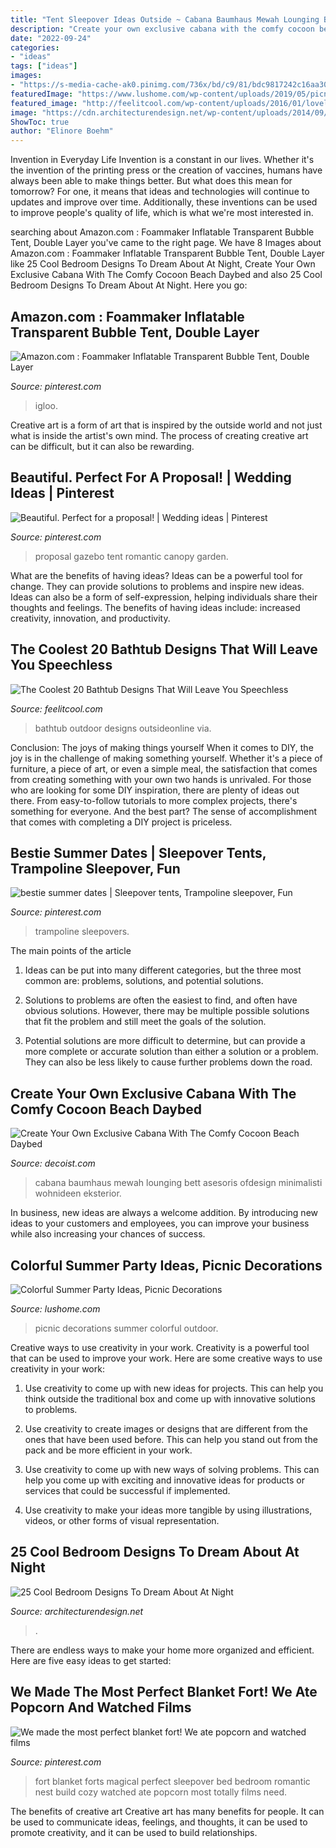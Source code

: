 ```yaml
---
title: "Tent Sleepover Ideas Outside ~ Cabana Baumhaus Mewah Lounging Bett Asesoris Ofdesign Minimalisti Wohnideen Eksterior"
description: "Create your own exclusive cabana with the comfy cocoon beach daybed"
date: "2022-09-24"
categories:
- "ideas"
tags: ["ideas"]
images:
- "https://s-media-cache-ak0.pinimg.com/736x/bd/c9/81/bdc9817242c16aa302419ff0ea19d3b9--gazebo-lighting-garden-gazebo.jpg"
featuredImage: "https://www.lushome.com/wp-content/uploads/2019/05/picnic-outdoor-decorations-summer-party-ideas-3.jpg"
featured_image: "http://feelitcool.com/wp-content/uploads/2016/01/lovely-outdoor-bathtub.jpg"
image: "https://cdn.architecturendesign.net/wp-content/uploads/2014/09/12-glamping-bedroom.jpg"
ShowToc: true
author: "Elinore Boehm"
---
```



Invention in Everyday Life
Invention is a constant in our lives. Whether it's the invention of the printing press or the creation of vaccines, humans have always been able to make things better. But what does this mean for tomorrow? For one, it means that ideas and technologies will continue to updates and improve over time. Additionally, these inventions can be used to improve people's quality of life, which is what we're most interested in.

	

		
searching about Amazon.com : Foammaker Inflatable Transparent Bubble Tent, Double Layer you've came to the right page. We have 8 Images about Amazon.com : Foammaker Inflatable Transparent Bubble Tent, Double Layer like 25 Cool Bedroom Designs To Dream About At Night, Create Your Own Exclusive Cabana With The Comfy Cocoon Beach Daybed and also 25 Cool Bedroom Designs To Dream About At Night. Here you go:
		
    
## Amazon.com : Foammaker Inflatable Transparent Bubble Tent, Double Layer

<img loading=lazy src="https://i.pinimg.com/736x/e6/38/ff/e638ff34abcf0892b051332be88f9a95.jpg" onerror="this.onerror=null;this.src='https://tse3.mm.bing.net/th?id=OIP.bCB5jMnDsrdfiD8qeN670QHaFj&amp;pid=15.1';" alt="Amazon.com : Foammaker Inflatable Transparent Bubble Tent, Double Layer">

_Source: pinterest.com_

>igloo. 

	

Creative art is a form of art that is inspired by the outside world and not just what is inside the artist's own mind. The process of creating creative art can be difficult, but it can also be rewarding.

    
## Beautiful. Perfect For A Proposal! | Wedding Ideas | Pinterest

<img loading=lazy src="https://s-media-cache-ak0.pinimg.com/736x/bd/c9/81/bdc9817242c16aa302419ff0ea19d3b9--gazebo-lighting-garden-gazebo.jpg" onerror="this.onerror=null;this.src='https://tse3.mm.bing.net/th?id=OIP.ixV8oRdLkNOWmcjWdHkGAwHaLI&amp;pid=15.1';" alt="Beautiful. Perfect for a proposal! | Wedding ideas | Pinterest">

_Source: pinterest.com_

>proposal gazebo tent romantic canopy garden. 

	

What are the benefits of having ideas?
Ideas can be a powerful tool for change. They can provide solutions to problems and inspire new ideas. Ideas can also be a form of self-expression, helping individuals share their thoughts and feelings. The benefits of having ideas include: increased creativity, innovation, and productivity.

    
## The Coolest 20 Bathtub Designs That Will Leave You Speechless

<img loading=lazy src="http://feelitcool.com/wp-content/uploads/2016/01/lovely-outdoor-bathtub.jpg" onerror="this.onerror=null;this.src='https://tse4.mm.bing.net/th?id=OIP.Pt7B-VsASvOdGcMG-nZQtAHaMW&amp;pid=15.1';" alt="The Coolest 20 Bathtub Designs That Will Leave You Speechless">

_Source: feelitcool.com_

>bathtub outdoor designs outsideonline via. 

	

Conclusion: The joys of making things yourself
When it comes to DIY, the joy is in the challenge of making something yourself. Whether it's a piece of furniture, a piece of art, or even a simple meal, the satisfaction that comes from creating something with your own two hands is unrivaled.
For those who are looking for some DIY inspiration, there are plenty of ideas out there. From easy-to-follow tutorials to more complex projects, there's something for everyone. And the best part? The sense of accomplishment that comes with completing a DIY project is priceless.

    
## Bestie Summer Dates | Sleepover Tents, Trampoline Sleepover, Fun

<img loading=lazy src="https://i.pinimg.com/736x/fc/85/8f/fc858f454b166323bf4f4ba98453396c.jpg" onerror="this.onerror=null;this.src='https://tse2.mm.bing.net/th?id=OIP.6DbjRnnYvmAOgNI65Fk37gHaJ3&amp;pid=15.1';" alt="bestie summer dates | Sleepover tents, Trampoline sleepover, Fun">

_Source: pinterest.com_

>trampoline sleepovers. 

	

The main points of the article
1. Ideas can be put into many different categories, but the three most common are: problems, solutions, and potential solutions.
2. Solutions to problems are often the easiest to find, and often have obvious solutions. However, there may be multiple possible solutions that fit the problem and still meet the goals of the solution.

3. Potential solutions are more difficult to determine, but can provide a more complete or accurate solution than either a solution or a problem. They can also be less likely to cause further problems down the road.

    
## Create Your Own Exclusive Cabana With The Comfy Cocoon Beach Daybed

<img loading=lazy src="https://cdn.decoist.com/wp-content/uploads/2014/01/Stylish-outdoor-lounging-with-Cocoon-Beach.jpg" onerror="this.onerror=null;this.src='https://tse1.mm.bing.net/th?id=OIP.-eaQYgwlFpPdGrXCewxxNAHaFj&amp;pid=15.1';" alt="Create Your Own Exclusive Cabana With The Comfy Cocoon Beach Daybed">

_Source: decoist.com_

>cabana baumhaus mewah lounging bett asesoris ofdesign minimalisti wohnideen eksterior. 

	

In business, new ideas are always a welcome addition. By introducing new ideas to your customers and employees, you can improve your business while also increasing your chances of success.

    
## Colorful Summer Party Ideas, Picnic Decorations

<img loading=lazy src="https://www.lushome.com/wp-content/uploads/2019/05/picnic-outdoor-decorations-summer-party-ideas-3.jpg" onerror="this.onerror=null;this.src='https://tse1.mm.bing.net/th?id=OIP.kk2_3dwqErwalftsZzrLLwAAAA&amp;pid=15.1';" alt="Colorful Summer Party Ideas, Picnic Decorations">

_Source: lushome.com_

>picnic decorations summer colorful outdoor. 

	

Creative ways to use creativity in your work.
Creativity is a powerful tool that can be used to improve your work. Here are some creative ways to use creativity in your work:
1. Use creativity to come up with new ideas for projects. This can help you think outside the traditional box and come up with innovative solutions to problems.

2. Use creativity to create images or designs that are different from the ones that have been used before. This can help you stand out from the pack and be more efficient in your work.

3. Use creativity to come up with new ways of solving problems. This can help you come up with exciting and innovative ideas for products or services that could be successful if implemented.

4. Use creativity to make your ideas more tangible by using illustrations, videos, or other forms of visual representation.

    
## 25 Cool Bedroom Designs To Dream About At Night

<img loading=lazy src="https://cdn.architecturendesign.net/wp-content/uploads/2014/09/12-glamping-bedroom.jpg" onerror="this.onerror=null;this.src='https://tse4.mm.bing.net/th?id=OIP.0df8O-KGxJDSKNXPHU-4fwHaJW&amp;pid=15.1';" alt="25 Cool Bedroom Designs To Dream About At Night">

_Source: architecturendesign.net_

>. 

	

There are endless ways to make your home more organized and efficient. Here are five easy ideas to get started:

    
## We Made The Most Perfect Blanket Fort! We Ate Popcorn And Watched Films

<img loading=lazy src="https://i.pinimg.com/736x/40/e7/fb/40e7fb6a86b1a767de66a3a6a653c1fe--build-a-fort-blanket-fort.jpg" onerror="this.onerror=null;this.src='https://tse4.mm.bing.net/th?id=OIP.klBdED6EOvscHBT-HtW_IwHaJM&amp;pid=15.1';" alt="We made the most perfect blanket fort! We ate popcorn and watched films">

_Source: pinterest.com_

>fort blanket forts magical perfect sleepover bed bedroom romantic nest build cozy watched ate popcorn most totally films need. 

	

The benefits of creative art
Creative art has many benefits for people. It can be used to communicate ideas, feelings, and thoughts, it can be used to promote creativity, and it can be used to build relationships.

